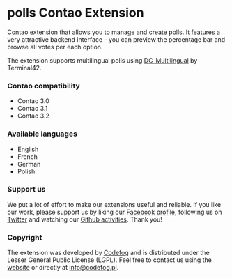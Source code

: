 polls Contao Extension
======================

Contao extension that allows you to manage and create polls. It features a very attractive backend interface - you can preview the percentage bar and browse all votes per each option.

The extension supports multilingual polls using [DC_Multilingual](https://github.com/terminal42/contao-DC_Multilingual) by Terminal42.

### Contao compatibility
- Contao 3.0
- Contao 3.1
- Contao 3.2

### Available languages
- English
- French
- German
- Polish

### Support us
We put a lot of effort to make our extensions useful and reliable. If you like our work, please support us by liking our [Facebook profile](http://facebook.com/Codefog), following us on [Twitter](https://twitter.com/codefog) and watching our [Github activities](http://github.com/codefog). Thank you!

### Copyright
The extension was developed by [Codefog](http://codefog.pl) and is distributed under the Lesser General Public License (LGPL). Feel free to contact us using the [website](http://codefog.pl) or directly at info@codefog.pl.